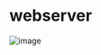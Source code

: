 # webserver
![image](https://github.com/Calendarling/webserver/assets/143824692/e2b04032-1eab-4ada-b9b0-cd1a352c566c)
